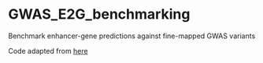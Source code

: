 # GWAS_E2G_benchmarking
Benchmark enhancer-gene predictions against fine-mapped GWAS variants

Code adapted from [here](https://github.com/Deylab999/GWAS_benchmark_IGVF)